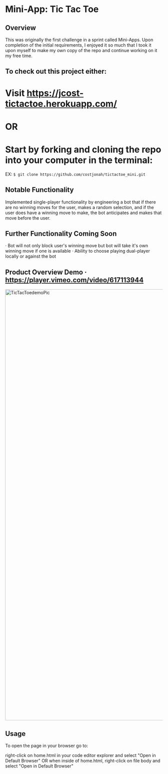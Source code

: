 # Mini-App: Tic Tac Toe

## Overview
This was originally the first challenge in a sprint called Mini-Apps. Upon completion of the initial requirements, I enjoyed it so much that I took it upon myself to make my own copy of the repo and continue working on it my free time.

## To check out this project either:

# Visit https://jcost-tictactoe.herokuapp.com/
# OR
# Start by forking and cloning the repo into your computer in the terminal:

EX: `$ git clone https://github.com/costjonah/tictactoe_mini.git`

## Notable Functionality
Implemented single-player functionality by engineering a bot that if there are no winning moves for the user, makes a random selection, and if the user does have a winning move to make, the bot anticipates and makes that move before the user.

## Further Functionality Coming Soon
· Bot will not only block user's winning move but bot will take it's own winning move if one is available
· Ability to choose playing dual-player locally or against the bot

## Product Overview Demo · https://player.vimeo.com/video/617113944
<img width="1376" alt="TicTacToedemoPic" src="https://user-images.githubusercontent.com/72520699/135132180-266d3e8a-986f-4fcb-aa63-ecb01dfbecf9.png">

## Usage

To open the page in your browser go to:

right-click on home.html in your code editor explorer and select "Open in Default Browser" OR when inside of home.html, right-click on file body and select "Open in Default Browser"

